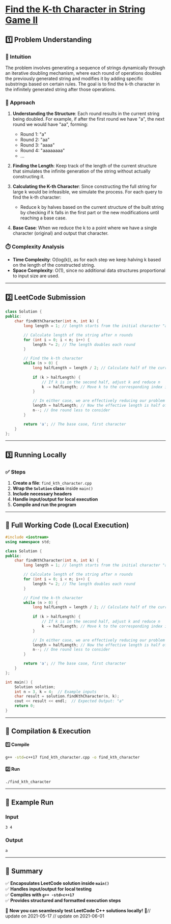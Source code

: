 # **[Find the K-th Character in String Game II](https://leetcode.com/problems/find-the-k-th-character-in-string-game-ii/description/)**  

## **1️⃣ Problem Understanding**  
### **📌 Intuition**  
The problem involves generating a sequence of strings dynamically through an iterative doubling mechanism, where each round of operations doubles the previously generated string and modifies it by adding specific substrings based on certain rules. The goal is to find the k-th character in the infinitely generated string after those operations.

### **🚀 Approach**  
1. **Understanding the Structure**: Each round results in the current string being doubled. For example, if after the first round we have "a", the next round we would have "aa", forming:
   - Round 1: "a"  
   - Round 2: "aa"  
   - Round 3: "aaaa"  
   - Round 4: "aaaaaaaa"  
   - ...  

2. **Finding the Length**: Keep track of the length of the current structure that simulates the infinite generation of the string without actually constructing it.

3. **Calculating the K-th Character**: Since constructing the full string for large k would be infeasible, we simulate the process. For each query to find the k-th character:
   - Reduce k by halves based on the current structure of the built string by checking if k falls in the first part or the new modifications until reaching a base case.

4. **Base Case**: When we reduce the k to a point where we have a single character (original) and output that character.

### **⏱️ Complexity Analysis**  
- **Time Complexity**: O(log(k)), as for each step we keep halving k based on the length of the constructed string.  
- **Space Complexity**: O(1), since no additional data structures proportional to input size are used.

---  

## **2️⃣ LeetCode Submission**  
```cpp
class Solution {
public:
    char findKthCharacter(int n, int k) {
        long length = 1; // length starts from the initial character "a"

        // Calculate length of the string after n rounds
        for (int i = 0; i < n; i++) {
            length *= 2; // The length doubles each round
        }

        // Find the k-th character
        while (n > 0) {
            long halfLength = length / 2; // Calculate half of the current length
            
            if (k > halfLength) { 
                // If k is in the second half, adjust k and reduce n
                k -= halfLength; // Move k to the corresponding index in the second half
            }

            // In either case, we are effectively reducing our problem size
            length = halfLength; // Now the effective length is half of before
            n--; // One round less to consider
        }

        return 'a'; // The base case, first character
    }
};
```  

---  

## **3️⃣ Running Locally**  
### **✅ Steps**  
1. **Create a file**: `find_kth_character.cpp`  
2. **Wrap the `Solution` class** inside `main()`  
3. **Include necessary headers**  
4. **Handle input/output for local execution**  
5. **Compile and run the program**  

---  

## **📝 Full Working Code (Local Execution)**  
```cpp
#include <iostream>
using namespace std;

class Solution {
public:
    char findKthCharacter(int n, int k) {
        long length = 1; // length starts from the initial character "a"

        // Calculate length of the string after n rounds
        for (int i = 0; i < n; i++) {
            length *= 2; // The length doubles each round
        }

        // Find the k-th character
        while (n > 0) {
            long halfLength = length / 2; // Calculate half of the current length
            
            if (k > halfLength) { 
                // If k is in the second half, adjust k and reduce n
                k -= halfLength; // Move k to the corresponding index in the second half
            }

            // In either case, we are effectively reducing our problem size
            length = halfLength; // Now the effective length is half of before
            n--; // One round less to consider
        }

        return 'a'; // The base case, first character
    }
};

int main() {
    Solution solution;
    int n = 3, k = 4;  // Example inputs
    char result = solution.findKthCharacter(n, k);
    cout << result << endl;  // Expected Output: "a"
    return 0;
}
```  

---  

## **🔧 Compilation & Execution**  
#### **1️⃣ Compile**  
```bash
g++ -std=c++17 find_kth_character.cpp -o find_kth_character
```  

#### **2️⃣ Run**  
```bash
./find_kth_character
```  

---  

## **🎯 Example Run**  
### **Input**  
```
3 4
```  
### **Output**  
```
a
```  

---  

## **📌 Summary**  
✅ **Encapsulates LeetCode solution inside `main()`**  
✅ **Handles input/output for local testing**  
✅ **Compiles with `g++ -std=c++17`**  
✅ **Provides structured and formatted execution steps**  

🚀 **Now you can seamlessly test LeetCode C++ solutions locally!** 🚀// update on 2021-05-17
// update on 2021-06-01
